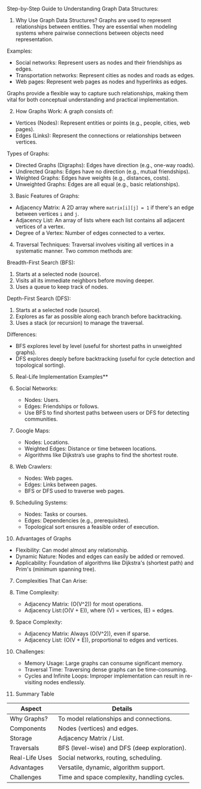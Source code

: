 Step-by-Step Guide to Understanding Graph Data Structures:

1. Why Use Graph Data Structures?
Graphs are used to represent relationships between entities. They are essential when modeling systems where pairwise connections between objects need representation.

Examples:
- Social networks: Represent users as nodes and their friendships as edges.
- Transportation networks: Represent cities as nodes and roads as edges.
- Web pages: Represent web pages as nodes and hyperlinks as edges.

Graphs provide a flexible way to capture such relationships, making them vital for both conceptual understanding and practical implementation.

2. How Graphs Work:
A graph consists of:
- Vertices (Nodes): Represent entities or points (e.g., people, cities, web pages).
- Edges (Links): Represent the connections or relationships between vertices.

Types of Graphs:
- Directed Graphs (Digraphs): Edges have direction (e.g., one-way roads).
- Undirected Graphs: Edges have no direction (e.g., mutual friendships).
- Weighted Graphs: Edges have weights (e.g., distances, costs).
- Unweighted Graphs: Edges are all equal (e.g., basic relationships).

3. Basic Features of Graphs:
- Adjacency Matrix: A 2D array where `matrix[i][j] = 1` if there's an edge between vertices `i` and `j`.
- Adjacency List: An array of lists where each list contains all adjacent vertices of a vertex.
- Degree of a Vertex: Number of edges connected to a vertex.

4. Traversal Techniques:
Traversal involves visiting all vertices in a systematic manner. Two common methods are:

Breadth-First Search (BFS):
1. Starts at a selected node (source).
2. Visits all its immediate neighbors before moving deeper.
3. Uses a queue to keep track of nodes.

Depth-First Search (DFS):
1. Starts at a selected node (source).
2. Explores as far as possible along each branch before backtracking.
3. Uses a stack (or recursion) to manage the traversal.

Differences:
- BFS explores level by level (useful for shortest paths in unweighted graphs).
- DFS explores deeply before backtracking (useful for cycle detection and topological sorting).

5. Real-Life Implementation Examples**
1. Social Networks:
   - Nodes: Users.
   - Edges: Friendships or follows.
   - Use BFS to find shortest paths between users or DFS for detecting communities.
   
2. Google Maps:
   - Nodes: Locations.
   - Weighted Edges: Distance or time between locations.
   - Algorithms like Dijkstra’s use graphs to find the shortest route.

3. Web Crawlers:
   - Nodes: Web pages.
   - Edges: Links between pages.
   - BFS or DFS used to traverse web pages.

4. Scheduling Systems:
   - Nodes: Tasks or courses.
   - Edges: Dependencies (e.g., prerequisites).
   - Topological sort ensures a feasible order of execution.

6. Advantages of Graphs
- Flexibility: Can model almost any relationship.
- Dynamic Nature: Nodes and edges can easily be added or removed.
- Applicability: Foundation of algorithms like Dijkstra's (shortest path) and Prim's (minimum spanning tree).

7. Complexities That Can Arise:
1. Time Complexity:
   - Adjacency Matrix: (O(V^2)) for most operations.
   - Adjacency List:(O(V + E)), where (V) = vertices, (E) = edges.

2. Space Complexity:
   - Adjacency Matrix: Always (O(V^2)), even if sparse.
   - Adjacency List: (O(V + E)), proportional to edges and vertices.

3. Challenges:
   - Memory Usage: Large graphs can consume significant memory.
   - Traversal Time: Traversing dense graphs can be time-consuming.
   - Cycles and Infinite Loops: Improper implementation can result in re-visiting nodes endlessly.

8. Summary Table

| Aspect                    | Details                                  |
|---------------------------|----------------------------------------------|
| Why Graphs?               | To model relationships and connections.     |
| Components                | Nodes (vertices) and edges.                 |
| Storage                   | Adjacency Matrix / List.                    |
| Traversals                | BFS (level-wise) and DFS (deep exploration).|
| Real-Life Uses            | Social networks, routing, scheduling.       |
| Advantages                | Versatile, dynamic, algorithm support.      |
| Challenges                | Time and space complexity, handling cycles. |
